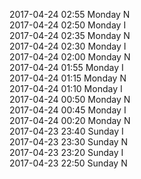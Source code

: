 2017-04-24 02:55 Monday  N  
2017-04-24 02:50 Monday  I  
2017-04-24 02:35 Monday  N  
2017-04-24 02:30 Monday  I  
2017-04-24 02:00 Monday  N  
2017-04-24 01:55 Monday  I  
2017-04-24 01:15 Monday  N  
2017-04-24 01:10 Monday  I  
2017-04-24 00:50 Monday  N  
2017-04-24 00:45 Monday  I  
2017-04-24 00:20 Monday  N  
2017-04-23 23:40 Sunday  I  
2017-04-23 23:30 Sunday  N  
2017-04-23 23:20 Sunday  I  
2017-04-23 22:50 Sunday  N  
